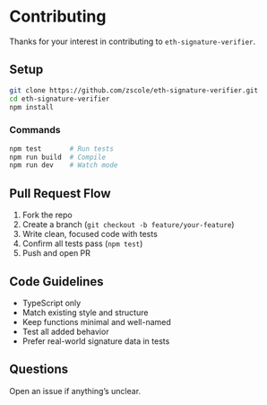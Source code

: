 # Contributing

Thanks for your interest in contributing to `eth-signature-verifier`.

## Setup

```bash
git clone https://github.com/zscole/eth-signature-verifier.git
cd eth-signature-verifier
npm install
````

### Commands

```bash
npm test       # Run tests
npm run build  # Compile
npm run dev    # Watch mode
```

## Pull Request Flow

1. Fork the repo
2. Create a branch (`git checkout -b feature/your-feature`)
3. Write clean, focused code with tests
4. Confirm all tests pass (`npm test`)
5. Push and open PR

## Code Guidelines

* TypeScript only
* Match existing style and structure
* Keep functions minimal and well-named
* Test all added behavior
* Prefer real-world signature data in tests

## Questions

Open an issue if anything’s unclear.

